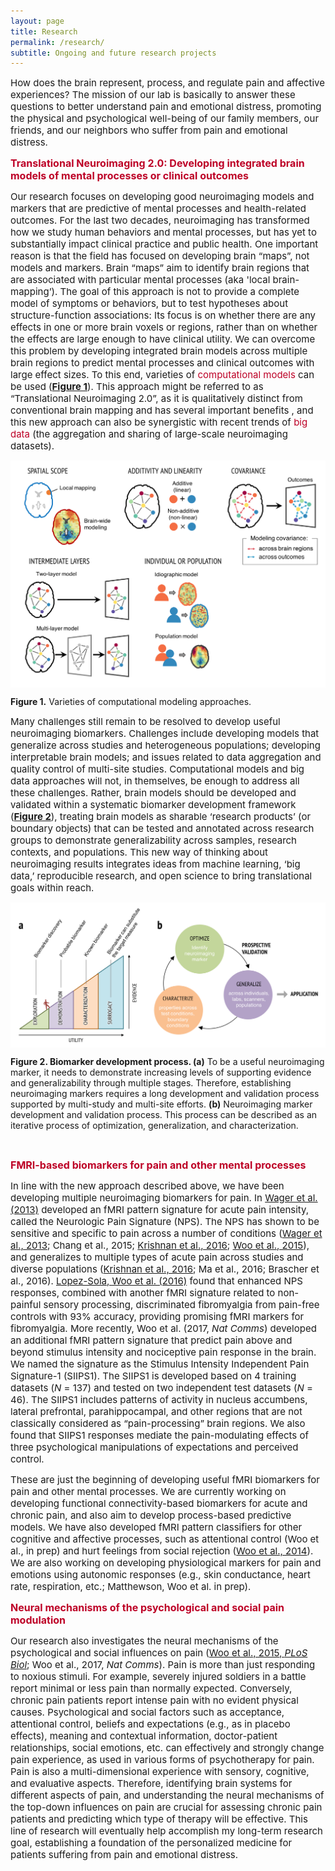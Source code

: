 ```yaml
---
layout: page
title: Research
permalink: /research/
subtitle: Ongoing and future research projects
---
```


<span style="font-size: 15px !important;">How does the brain represent, process, and regulate pain and affective experiences? The mission of our lab is basically to answer these questions to better understand pain and emotional distress, promoting the physical and psychological well-being of our family members, our friends, and our neighbors who suffer from pain and emotional distress.</span> 

<span style="font-size: 16px !important; color: #BD0026;"><b>Translational Neuroimaging 2.0: Developing integrated brain models of mental processes or clinical outcomes</b></span> 

<span style="font-size: 15px !important;">Our research focuses on developing good neuroimaging models and markers that are predictive of mental processes and health-related outcomes. For the last two decades, neuroimaging has transformed how we study human behaviors and mental processes, but has yet to substantially impact clinical practice and public health. One important reason is that the field has focused on developing brain “maps”, not models and markers. Brain “maps” aim to identify brain regions that are associated with particular mental processes (aka 'local brain-mapping’). The goal of this approach is not to provide a complete model of symptoms or behaviors, but to test hypotheses about structure-function associations: Its focus is on whether there are any effects in one or more brain voxels or regions, rather than on whether the effects are large enough to have clinical utility. We can overcome this problem by developing integrated brain models across multiple brain regions to predict mental processes and clinical outcomes with large effect sizes. To this end, varieties of <span style="color: #BD0026;">computational models</span> can be used (<a href="#Figure 1"><b>Figure 1</b></a>). This approach might be referred to as “Translational Neuroimaging 2.0”, as it is qualitatively distinct from conventional brain mapping and has several important benefits , and this new approach can also be synergistic with recent trends of <span style="color: #BD0026;">big data</span> (the aggregation and sharing of large-scale neuroimaging datasets).</span>

<p id="Figure 1"><img src="images/computational_models.png" width="550" align="center"/></p>

<span style="font-size: 14px !important;"><b>Figure 1.</b> Varieties of computational modeling approaches.</span>


<span style="font-size: 15px !important;">Many challenges still remain to be resolved to develop useful neuroimaging biomarkers. Challenges include developing models that generalize across studies and heterogeneous populations; developing interpretable brain models; and issues related to data aggregation and quality control of multi-site studies. Computational models and big data approaches will not, in themselves, be enough to address all these challenges. Rather, brain models should be developed and validated within a systematic biomarker development framework (<a href="#Figure 2"><b>Figure 2</b></a>), treating brain models as sharable ‘research products’ (or boundary objects) that can be tested and annotated across research groups to demonstrate generalizability across samples, research contexts, and populations. This new way of thinking about neuroimaging results integrates ideas from machine learning, ‘big data,’ reproducible research, and open science to bring translational goals within reach.


<p id="Figure 2"><img src="images/biomarker_development.png" width="700" align="center"/></p>

<span style="font-size: 14px !important;"><b>Figure 2. Biomarker development process. (a)</b> To be a useful neuroimaging marker, it needs to demonstrate increasing levels of supporting evidence and generalizability through multiple stages. Therefore, establishing neuroimaging markers requires a long development and validation process supported by multi-study and multi-site efforts. <b>(b)</b> Neuroimaging marker development and validation process. This process can be described as an iterative process of optimization, generalization, and characterization. </span>

<br>


<span style="font-size: 16px !important; color: #BD0026;"><b>FMRI-based biomarkers for pain and other mental processes</b></span> 

<span style="font-size: 15px !important;">In line with the new approach described above, we have been developing multiple neuroimaging biomarkers for pain. In <a href="../pdfs/Wager_2013_NEJM.pdf">Wager et al. (2013)</a> developed an fMRI pattern signature for acute pain intensity, called the Neurologic Pain Signature (NPS). The NPS has shown to be sensitive and specific to pain across a number of conditions (<a href="../pdfs/Wager_2013_NEJM.pdf">Wager et al., 2013</a>; Chang et al., 2015; <a href="../pdfs/Krishnan_2016_elife.pdf">Krishnan et al., 2016</a>; <a href="../pdfs/Woo_2015_Plos_Biol.pdf">Woo et al., 2015</a>), and generalizes to multiple types of acute pain across studies and diverse populations (<a href="../pdfs/Krishnan_2016_elife.pdf">Krishnan et al., 2016</a>; Ma et al., 2016; Brascher et al., 2016). <a href="../pdfs/LopezSola_2016_PAIN.pdf">Lopez-Sola, Woo et al. (2016)</a> found that enhanced NPS responses, combined with another fMRI signature related to non-painful sensory processing, discriminated fibromyalgia from pain-free controls with 93% accuracy, providing promising fMRI markers for fibromyalgia. More recently, Woo et al. (2017, _Nat Comms_) developed an additional fMRI pattern signature that predict pain above and beyond stimulus intensity and nociceptive pain response in the brain. We named the signature as the Stimulus Intensity Independent Pain Signature-1 (SIIPS1). The SIIPS1 is developed based on 4 training datasets (_N_ = 137) and tested on two independent test datasets (_N_ = 46). The SIIPS1 includes patterns of activity in nucleus accumbens, lateral prefrontal, parahippocampal, and other regions that are not classically considered as “pain-processing” brain regions. We also found that SIIPS1 responses mediate the pain-modulating effects of three psychological manipulations of expectations and perceived control.</span>

<span style="font-size: 15px !important;">These are just the beginning of developing useful fMRI biomarkers for pain and other mental processes. We are currently working on developing functional connectivity-based biomarkers for acute and chronic pain, and also aim to develop process-based predictive models. We have also developed fMRI pattern classifiers for other cognitive and affective processes, such as attentional control (Woo et al., in prep) and hurt feelings from social rejection (<a href="../pdfs/Woo_2014_NatComms.pdf">Woo et al., 2014</a>). We are also working on developing physiological markers for pain and emotions using autonomic responses (e.g., skin conductance, heart rate, respiration, etc.; Matthewson, Woo et al. in prep).</span>

<span style="font-size: 16px !important; color: #BD0026;"><b>Neural mechanisms of the psychological and social pain modulation</b></span> 

<span style="font-size: 15px !important;">Our research also investigates the neural mechanisms of the psychological and social influences on pain (<a href="../pdfs/Woo_2015_Plos_Biol.pdf">Woo et al., 2015, _PLoS Biol_</a>; Woo et al., 2017, _Nat Comms_). Pain is more than just responding to noxious stimuli. For example, severely injured soldiers in a battle report minimal or less pain than normally expected. Conversely, chronic pain patients report intense pain with no evident physical causes. Psychological and social factors such as acceptance, attentional control, beliefs and expectations (e.g., as in placebo effects), meaning and contextual information, doctor-patient relationships, social emotions, etc. can effectively and strongly change pain experience, as used in various forms of psychotherapy for pain. Pain is also a multi-dimensional experience with sensory, cognitive, and evaluative aspects. Therefore, identifying brain systems for different aspects of pain, and understanding the neural mechanisms of the top-down influences on pain are crucial for assessing chronic pain patients and predicting which type of therapy will be effective. This line of research will eventually help accomplish my long-term research goal, establishing a foundation of the personalized medicine for patients suffering from pain and emotional distress.</span>







